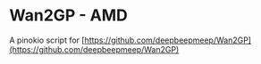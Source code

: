 # Wan2GP - AMD

A pinokio script for [https://github.com/deepbeepmeep/Wan2GP](https://github.com/deepbeepmeep/Wan2GP)
